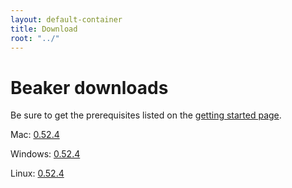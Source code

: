 ```yaml
---
layout: default-container
title: Download
root: "../"
---
```


<h1>
    Beaker downloads
</h1>

<div class="alert alert-warning">
    Be sure to get the prerequisites listed on the <a href="../getting-started.html">getting started page</a>.
</div>

Mac: [0.52.4](https://github.com/twosigma/beaker-notebook/releases/download/v0.52.4-beta/beaker-notebook-v0.52.4-beta-mac.zip)

Windows: [0.52.4](https://github.com/twosigma/beaker-notebook/releases/download/v0.52.4-beta-windows/beaker-notebook-v0.52.4-beta-windows.zip)

Linux: [0.52.4](https://github.com/twosigma/beaker-notebook/releases/download/v0.52.4-beta/beaker-notebook-v0.52.4-beta-ubuntu.zip)

